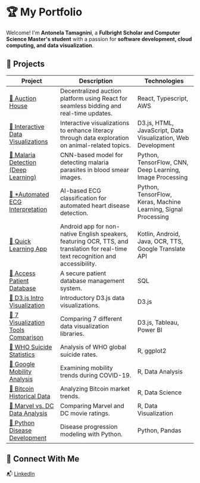 # 🏆 My Portfolio

Welcome! I'm **Antonela Tamagnini**, a **Fulbright Scholar and Computer Science Master's student** with a passion for **software development, cloud computing, and data visualization**.  

## 📌 Projects

| Project | Description | Technologies |
|---------|------------|--------------|
| [🔗 Auction House](https://github.com/brianEtrials/team-bars-lisp-auction-house) &nbsp;&nbsp; | Decentralized auction platform using React for seamless bidding and real-time updates. | React, Typescript, AWS |
| [🔗 Interactive Data Visualizations](https://github.com/gbenderiya/DataViz_project) | Interactive visualizations to enhance literacy through data exploration on animal-related topics. | D3.js, HTML, JavaScript, Data Visualization, Web Development |
| [🔗 Malaria Detection (Deep Learning)](https://github.com/atamagnini/malaria-detection-deep-learning) | CNN-based model for detecting malaria parasites in blood smear images. | Python, TensorFlow, CNN, Deep Learning, Image Processing |
| [🔗 *Automated ECG Interpretation](https://github.com/atamagnini/advancing-automated-ecg-interpretation) | AI-based ECG classification for automated heart disease detection. | Python, TensorFlow, Keras, Machine Learning, Signal Processing | 
| [🔗 Quick Learning App](https://github.com/atamagnini/quick-learning-app) | Android app for non-native English speakers, featuring OCR, TTS, and translation for real-time text recognition and accessibility. | Kotlin, Android, Java, OCR, TTS, Google Translate API |
| [🔗 Access Patient Database](https://github.com/atamagnini/Access_patient_database) | A secure patient database management system. | SQL |
| [🔗 D3.js Intro Visualization](https://github.com/atamagnini/CS573_DataVisualization_IntroToD3_2024_WPI) | Introductory D3.js data visualizations. | D3.js |
| [🔗 7 Visualization Tools Comparison](https://github.com/atamagnini/CS573_DataVisualization_7VisualizationTools_2024_WPI) | Comparing 7 different data visualization libraries. | D3.js, Tableau, Power BI | 
| [🔗 WHO Suicide Statistics](https://github.com/atamagnini/r-project-who_suicide_statistics) | Analysis of WHO global suicide rates. | R, ggplot2 |
| [🔗 Google Mobility Analysis](https://github.com/atamagnini/r-project-google_mobility) | Examining mobility trends during COVID-19. | R, Data Analysis |
| [🔗 Bitcoin Historical Data](https://github.com/atamagnini/r-project-bitcoin_historical_data) | Analyzing Bitcoin market trends. | R, Data Science |
| [🔗 Marvel vs. DC Data Analysis](https://github.com/atamagnini/r-project-marvel_vs_dc) | Comparing Marvel and DC movie ratings. | R, Data Visualization |
| [🔗 Python Disease Development](https://github.com/atamagnini/Python_diseases-development) | Disease progression modeling with Python. | Python, Pandas |

## 🚀 Connect With Me  
📬 [LinkedIn](https://www.linkedin.com/in/antonelatamagnini/)
